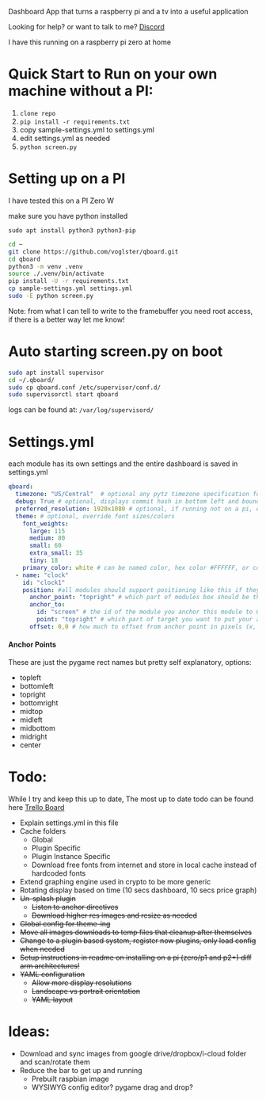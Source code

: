 Dashboard App that turns a raspberry pi and a tv into a useful application

Looking for help? or want to talk to me? [Discord](https://discord.gg/RCNq2ap)

I have this running on a raspberry pi zero at home

# Quick Start to Run on your own machine without a PI:
1. `clone repo`
2. `pip install -r requirements.txt`
3. copy sample-settings.yml to settings.yml
4. edit settings.yml as needed
5. `python screen.py`

# Setting up on a PI
I have tested this on a PI Zero W

make sure you have python installed

`sudo apt install python3 python3-pip`

```bash
cd ~
git clone https://github.com/voglster/qboard.git
cd qboard
python3 -m venv .venv
source ./.venv/bin/activate
pip install -U -r requirements.txt
cp sample-settings.yml settings.yml
sudo -E python screen.py
```

Note: from what I can tell to write to the framebuffer you need root access, if there is a better way let me know!


# Auto starting screen.py on boot
```bash
sudo apt install supervisor
cd ~/.qboard/
sudo cp qboard.conf /etc/supervisor/conf.d/
sudo supervisorctl start qboard
```
logs can be found at: `/var/log/supervisord/`

# Settings.yml
each module has its own settings and the entire dashboard is saved in settings.yml
```YAML
qboard:
  timezone: "US/Central"  # optional any pytz timezone specification for local time
  debug: True # optional, displays commit hash in bottom left and bounding boxes for modules
  preferred_resolution: 1920x1080 # optional, if running not on a pi, defines the window size
  theme: # optional, override font sizes/colors
    font_weights:
      large: 115
      medium: 80
      small: 60
      extra_small: 35
      tiny: 18
    primary_color: white # can be named color, hex color #FFFFFF, or comma separated RGB 255,255,255
  - name: "clock"
    id: "clock1"
    position: #all modules should support positioning like this if they can be positioned
      anchor_point: "topright" # which part of modules box should be the attached
      anchor_to:
        id: "screen" # the id of the module you anchor this module to OR screen for whole screen
        point: "topright" # which part of target you want to put your anchor point to
      offset: 0,0 # how much to offset from anchor point in pixels (x, y)
```

#### Anchor Points
These are just the pygame rect names but pretty self explanatory, options:
 - topleft
 - bottomleft
 - topright
 - bottomright
 - midtop
 - midleft
 - midbottom
 - midright
 - center


# Todo:
While I try and keep this up to date,
The most up to date todo can be found here [Trello Board](https://trello.com/b/f9JI6Dz7/qboard)
 - Explain settings.yml in this file
 - Cache folders
     - Global
     - Plugin Specific
     - Plugin Instance Specific
     - Download free fonts from internet and store in local cache instead of hardcoded fonts
 - Extend graphing engine used in crypto to be more generic
 - Rotating display based on time (10 secs dashboard, 10 secs price graph)
 - ~~Un-splash plugin~~
     - ~~Listen to anchor directives~~
     - ~~Download higher res images and resize as needed~~
 - ~~Global config for theme-ing~~
 - ~~Move all images downloads to temp files that cleanup after themselves~~
 - ~~Change to a plugin based system, register now plugins, only load config when needed~~
 - ~~Setup instructions in readme on installing on a pi (zero/p1 and p2+) diff arm architectures!~~
 - ~~YAML configuration~~
     - ~~Allow more display resolutions~~
     - ~~Landscape vs portrait orientation~~
     - ~~YAML layout~~
 
 
# Ideas:
 - Download and sync images from google drive/dropbox/i-cloud folder and scan/rotate them  
 - Reduce the bar to get up and running
    - Prebuilt raspbian image
    - WYSIWYG config editor? pygame drag and drop?

 


  
  